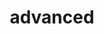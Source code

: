 ---
layout: posts_by_category
categories: advanced
title: advanced
permalink: /category/advanced
---